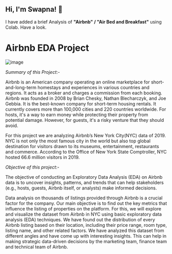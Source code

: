 ## Hi, I'm **Swapna!** 👋
I have added a brief Analysis of **"Airbnb" / "Air Bed and Breakfast"** using Colab.
Have a look.
# Airbnb EDA Project
![image](https://jayvas.com/wp-content/uploads/2020/11/airbnb-real-estate-company.jpg)

*Summary of this Project*:-

Airbnb is an American company operating an online marketplace for short-and-long-term homestays and experiences in various countries and regions. It acts as a broker and charges a commission from each booking. Airbnb was founded in 2008 by Brian Chesky, Nathan Blecharczyk, and Joe Gebbia. It is the best-known company for short-term housing rentals. It currently covers more than 100,000 cities and 220 countries worldwide.
For hosts, it's a way to earn money while protecting their property from potential damage. However, for guests, it's a risky venture that they should avoid.

For this project we are analyzing Airbnb’s New York City(NYC) data of 2019. NYC is not only the most famous city in the world but also top global destination for visitors drawn to its museums, entertainment, restaurants and commerce. According to the Office of New York State Comptroller, NYC hosted 66.6 million visitors in 2019.

 *Objective of this project*:-

The objective of conducting an Exploratory Data Analysis (EDA) on Airbnb data is to uncover insights, patterns, and trends that can help stakeholders (e.g., hosts, guests, Airbnb itself, or analysts) make informed decisions.

Data analysis on thousands of listings provided through Airbnb is a crucial factor for the company.
Our main objective is to find out the key metrics that influence the listing of properties on the platform. For this, we will explore and visualize the dataset from Airbnb in NYC using basic exploratory data analysis (EDA) techniques.
We have found out the distribution of every Airbnb listing based on their location, including their price range, room type, listing name, and other related factors.
We have analyzed this dataset from different angles and have come up with interesting insights. This can help in making strategic data-driven decisions by the marketing team, finance team and technical team of Airbnb.



